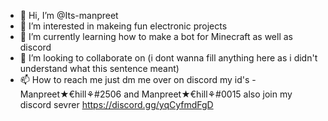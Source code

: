 - 👋 Hi, I’m @Its-manpreet
- 👀 I’m interested in makeing fun electronic projects
- 🌱 I’m currently learning how to make a bot for Minecraft as well as discord
- 💞️ I’m looking to collaborate on (i dont wanna fill anything here as i didn't understand what this sentence meant)
- 📫 How to reach me just dm me over on discord my id's - Manpreet★€hill⚘#2506 and Manpreet★€hill⚘#0015 also join my discord sevrer https://discord.gg/yqCyfmdFgD

<!---
Its-manpreet/Its-manpreet is a ✨ special ✨ repository because its `README.md` (this file) appears on your GitHub profile.
You can click the Preview link to take a look at your changes.
--->

